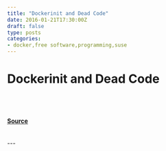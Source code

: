 ```yaml
---
title: "Dockerinit and Dead Code"
date: 2016-01-21T17:30:00Z
draft: false
type: posts
categories: 
- docker,free software,programming,suse
---
```

# Dockerinit and Dead Code

<br/>

<br/>


#### [Source](https://www.cyphar.com/blog/post/20160121-dockerinit-and-dead-code)

<br/>
---
